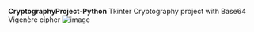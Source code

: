 
**CryptographyProject-Python**
Tkinter Cryptography project with Base64 Vigenère cipher
![image](https://user-images.githubusercontent.com/59604062/126455961-34fa380a-c457-4db8-baa9-9004cbaff2c9.png)

